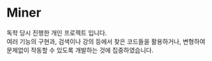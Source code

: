 # Miner

독학 당시 진행한 개인 프로젝트 입니다.  
여러 기능의 구현과, 검색이나 강의 등에서 찾은 코드들을 활용하거나, 변형하여  
문제없이 작동할 수 있도록 개발하는 것에 집중하였습니다.  

